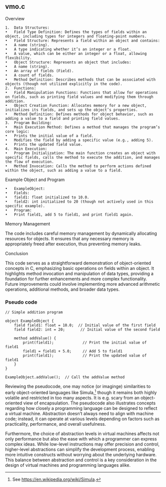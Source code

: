 
## vmo.c

Overview

	1.	Data Structures:
	•	Field Type Definition: Defines the types of fields within an object, including types for integers and floating-point numbers.
	•	Field Structure: Represents a field within an object and contains:
	•	A name (string).
	•	A type indicating whether it’s an integer or a float.
	•	A value, which can be either an integer or a float, allowing flexibility.
	•	Object Structure: Represents an object that includes:
	•	A name (string).
	•	An array of fields (Field).
	•	A count of fields.
	•	Method Definition: Describes methods that can be associated with objects (though not utilized explicitly in the code).
	2.	Functions:
	•	Field Manipulation Functions: Functions that allow for operations on fields, such as printing field values and modifying them through addition.
	•	Object Creation Function: Allocates memory for a new object, initializes its fields, and sets up the object’s properties.
	•	Method Definition: Defines methods for object behavior, such as adding a value to a field and printing field values.
	3.	Program Building:
	•	Main Execution Method: Defines a method that manages the program’s core logic:
	•	Prints the initial value of a field.
	•	Modifies the field by adding a specific value (e.g., adding 5).
	•	Prints the updated field value.
	4.	Main Execution:
	•	Program Initialization: The main function creates an object with specific fields, calls the method to execute the addition, and manages the flow of execution.
	•	Method Invocation: Calls the method to perform actions defined within the object, such as adding a value to a field.

Example Object and Program

	•	ExampleObject:
	•	Fields:
	•	field1: float initialized to 10.0.
	•	field2: int initialized to 20 (though not actively used in this specific example).
	•	Program:
	•	Print field1, add 5 to field1, and print field1 again.

Memory Management

The code includes careful memory management by dynamically allocating resources for objects. It ensures that any necessary memory is appropriately freed after execution, thus preventing memory leaks.

Conclusion

This code serves as a straightforward demonstration of object-oriented concepts in C, emphasizing basic operations on fields within an object. It highlights method invocation and manipulation of data types, providing a foundation for further enhancements and more complex functionality. Future improvements could involve implementing more advanced arithmetic operations, additional methods, and broader data types.

### Pseudo code

```
// Simple addition program

object ExampleObject {
    field field1: float = 10.0;  // Initial value of the first field
    field field2: int = 20;       // Initial value of the second field

    method addValue() {
        print(field1);             // Print the initial value of field1
        field1 = field1 + 5.0;     // Add 5 to field1
        print(field1);             // Print the updated value of field1
    }
}

ExampleObject.addValue();  // Call the addValue method
```


Reviewing the pseudocode, one may notice (or imaginge) similarities to early object-oriented languages like Simula,[^simula] though it remains both highly volatile and restricted in too many aspects. It is e.g. scary from an object-oriented view of encapsulation. The pseudocode also illustrates concepts regarding how closely a programming language can be designed to reflect a virtual machine. Abstraction doesn’t always need to align with machine code; instead, it can operate at various levels depending on factors such as practicality, performance, and overall usefulness.

[^simula]: See https://en.wikipedia.org/wiki/Simula.

Furthermore, the choice of abstraction levels in virtual machines affects not only performance but also the ease with which a programmer can express complex ideas. While low-level instructions may offer precision and control, higher-level abstractions can simplify the development process, enabling more intuitive constructs without worrying about the underlying hardware. This balance between abstraction and control is a key consideration in the design of virtual machines and programming languages alike.

